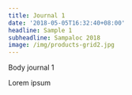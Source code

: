 ```yaml
---
title: Journal 1
date: '2018-05-05T16:32:40+08:00'
headline: Sample 1
subheadline: Sampaloc 2018
image: /img/products-grid2.jpg
---
```

Body journal 1 

Lorem ipsum

>
